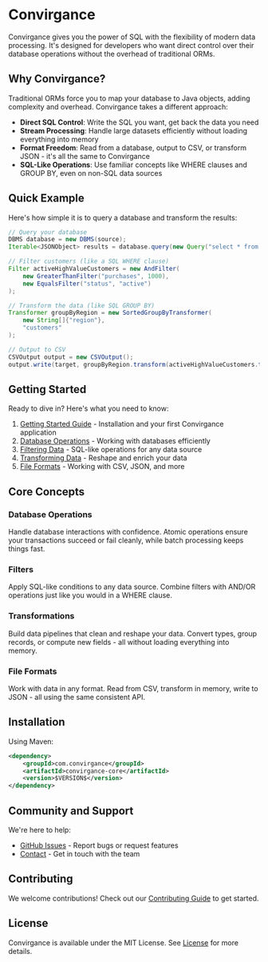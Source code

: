 # Convirgance

Convirgance gives you the power of SQL with the flexibility of modern data processing. It's designed for developers who want direct control over their database operations without the overhead of traditional ORMs.

## Why Convirgance?

Traditional ORMs force you to map your database to Java objects, adding complexity and overhead. Convirgance takes a different approach:

- **Direct SQL Control**: Write the SQL you want, get back the data you need
- **Stream Processing**: Handle large datasets efficiently without loading everything into memory
- **Format Freedom**: Read from a database, output to CSV, or transform JSON - it's all the same to Convirgance
- **SQL-Like Operations**: Use familiar concepts like WHERE clauses and GROUP BY, even on non-SQL data sources

## Quick Example

Here's how simple it is to query a database and transform the results:

```java
// Query your database
DBMS database = new DBMS(source);
Iterable<JSONObject> results = database.query(new Query("select * from CUSTOMER"));

// Filter customers (like a SQL WHERE clause)
Filter activeHighValueCustomers = new AndFilter(
    new GreaterThanFilter("purchases", 1000),
    new EqualsFilter("status", "active")
);

// Transform the data (like SQL GROUP BY)
Transformer groupByRegion = new SortedGroupByTransformer(
    new String[]{"region"},
    "customers"
);

// Output to CSV
CSVOutput output = new CSVOutput();
output.write(target, groupByRegion.transform(activeHighValueCustomers.transform(results)));
```

## Getting Started

Ready to dive in? Here's what you need to know:

1. [Getting Started Guide](getting-started.md) - Installation and your first Convirgance application
2. [Database Operations](database-operations.md) - Working with databases efficiently
3. [Filtering Data](filtering-data.md) - SQL-like operations for any data source
4. [Transforming Data](transforming-data.md) - Reshape and enrich your data
5. [File Formats](file-formats.md) - Working with CSV, JSON, and more

## Core Concepts

### Database Operations

Handle database interactions with confidence. Atomic operations ensure your transactions succeed or fail cleanly, while batch processing keeps things fast.

### Filters

Apply SQL-like conditions to any data source. Combine filters with AND/OR operations just like you would in a WHERE clause.

### Transformations

Build data pipelines that clean and reshape your data. Convert types, group records, or compute new fields - all without loading everything into memory.

### File Formats

Work with data in any format. Read from CSV, transform in memory, write to JSON - all using the same consistent API.

## Installation

Using Maven:

```xml
<dependency>
    <groupId>com.convirgance</groupId>
    <artifactId>convirgance-core</artifactId>
    <version>$VERSION$</version>
</dependency>
```

## Community and Support

We're here to help:

- [GitHub Issues](https://github.com/InvirganceOpenSource) - Report bugs or request features
- [Contact](contact.md) - Get in touch with the team

## Contributing

We welcome contributions! Check out our [Contributing Guide](CONTRIBUTING.md) to get started.

## License

Convirgance is available under the MIT License. See [License](https://raw.githubusercontent.com/InvirganceOpenSource/convirgance/refs/heads/main/LICENSE.md) for more details.
